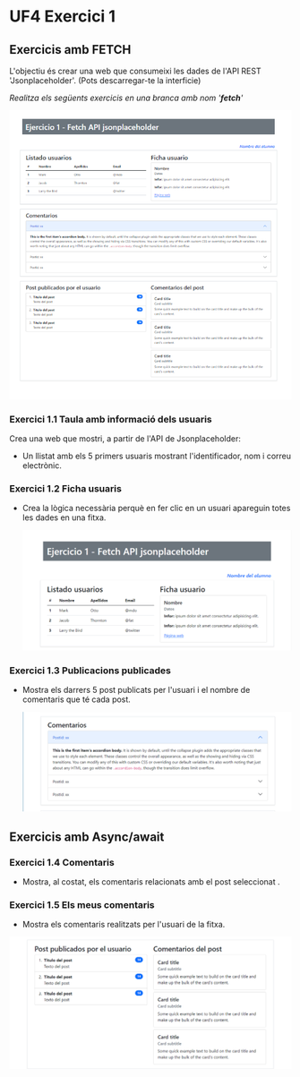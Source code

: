 # UF4 Exercici 1
## Exercicis amb FETCH
L'objectiu és crear una web que consumeixi les dades de l'API REST 'Jsonplaceholder'. 
(Pots descarregar-te la interficie)

*Realitza els següents exercicis en una branca amb nom '**fetch**'*

![alt text](image-3.png)

### Exercici 1.1 Taula amb informació dels usuaris
Crea una web que mostri, a partir de l'API de Jsonplaceholder:
- Un llistat amb els 5 primers usuaris mostrant l'identificador, nom i correu electrònic.
### Exercici 1.2 Ficha usuaris
- Crea la lògica necessària perquè en fer clic en un usuari apareguin totes les dades en una fitxa.

  ![alt text](image.png)

### Exercici 1.3 Publicacions publicades
- Mostra els darrers 5 post publicats per l'usuari i el nombre de comentaris que té cada post.
  
  ![alt text](image-1.png)
## Exercicis amb Async/await

### Exercici 1.4 Comentaris
- Mostra, al costat, els comentaris relacionats amb el post seleccionat .
### Exercici 1.5 Els meus comentaris
- Mostra els comentaris realitzats per l'usuari de la fitxa.

![alt text](image-2.png)